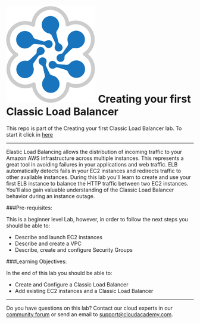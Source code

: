 ![Alt text](assets/logo.svg?raw=true "Cloud Academy") Creating your first Classic Load Balancer
====================

This repo is part of the Creating your first Classic Load Balancer lab. To start it click in [here](https://cloudacademy.com/amazon-web-services/labs/creating-your-first-classic-load-balancer-49/)

---------------------


Elastic Load Balancing allows the distribution of incoming traffic to your Amazon AWS infrastructure across multiple instances. This represents a great tool in avoiding failures in your applications and web traffic. ELB automatically detects fails in your EC2 instances and redirects traffic to other available instances. During this lab you'll learn to create and use your first ELB instance to balance the HTTP traffic between two EC2 instances. You'll also gain valuable understanding of the Classic Load Balancer behavior during an instance outage.



###Pre-requisites:

This is a beginner level Lab, however, in order to follow the next steps you should be able to:

- Describe and launch EC2 instances
- Describe and create a VPC
- Describe, create and configure Security Groups


###Learning Objectives:

In the end of this lab you should be able to:

- Create and Configure a Classic Load Balancer
- Add existing EC2 instances and a Classic Load Balancer


***

Do you have questions on this lab? Contact our cloud experts in our [community forum](http://cloudacademy.com/community/) or send an email to [support@cloudacademy.com](mailto:support@cloudacademy.com).
